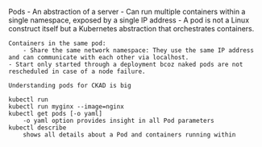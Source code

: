 Pods
    - An abstraction of a server
    - Can run multiple containers within a single namespace, exposed by a single IP address
    - A pod is not a Linux construct itself but a Kubernetes abstraction that orchestrates containers.

    Containers in the same pod:
        - Share the same network namespace: They use the same IP address and can communicate with each other via localhost.
    - Start only started through a deployment bcoz naked pods are not rescheduled in case of a node failure.
    
    Understanding pods for CKAD is big
    
    kubectl run
    kubectl run myginx --image=nginx
    kubectl get pods [-o yaml]
        -o yaml option provides insight in all Pod parameters
    kubectl describe
        shows all details about a Pod and containers running within
